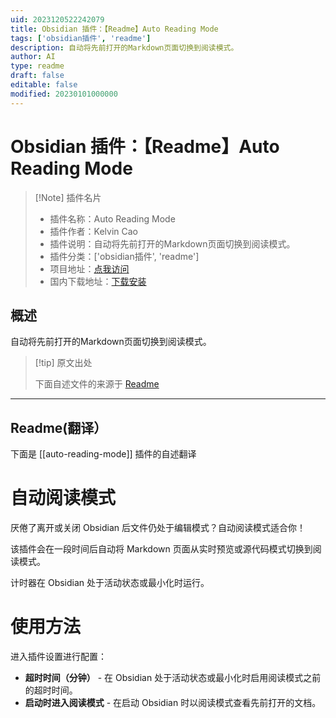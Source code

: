 ```yaml
---
uid: 2023120522242079
title: Obsidian 插件：【Readme】Auto Reading Mode
tags: ['obsidian插件', 'readme']
description: 自动将先前打开的Markdown页面切换到阅读模式。
author: AI
type: readme
draft: false
editable: false
modified: 20230101000000
---
```


# Obsidian 插件：【Readme】Auto Reading Mode

> [!Note] 插件名片
> - 插件名称：Auto Reading Mode
> - 插件作者：Kelvin Cao
> - 插件说明：自动将先前打开的Markdown页面切换到阅读模式。
> - 插件分类：['obsidian插件', 'readme']
> - 项目地址：[点我访问](https://github.com/kelvinc6/auto-reading-mode)
> - 国内下载地址：[下载安装](https://pkmer.cn/products/plugin/pluginMarket/?auto-reading-mode)

## 概述

自动将先前打开的Markdown页面切换到阅读模式。



> [!tip] 原文出处
> 
>下面自述文件的来源于 [Readme](https://ghproxy.net/https://raw.githubusercontent.com/kelvinc6/auto-reading-mode/main/README.md)
> 

---

## Readme(翻译）

下面是 [[auto-reading-mode]] 插件的自述翻译


# 自动阅读模式

厌倦了离开或关闭 Obsidian 后文件仍处于编辑模式？自动阅读模式适合你！

该插件会在一段时间后自动将 Markdown 页面从实时预览或源代码模式切换到阅读模式。

计时器在 Obsidian 处于活动状态或最小化时运行。
# 使用方法

进入插件设置进行配置：

-   **超时时间（分钟）** - 在 Obsidian 处于活动状态或最小化时启用阅读模式之前的超时时间。
-   **启动时进入阅读模式** - 在启动 Obsidian 时以阅读模式查看先前打开的文档。



